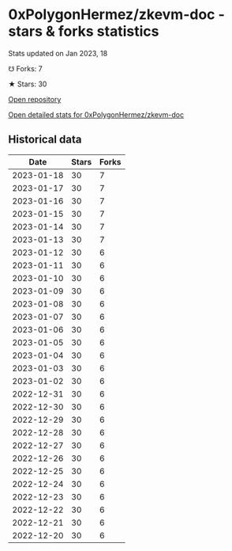 # 0xPolygonHermez/zkevm-doc - stars & forks statistics

Stats updated on Jan 2023, 18

☋ Forks: 7

★ Stars: 30

[Open repository](https://github.com/0xPolygonHermez/zkevm-doc)

[Open detailed stats for 0xPolygonHermez/zkevm-doc](https://reviewgithub.com/rep/0xPolygonHermez/zkevm-doc)

## Historical data
| Date | Stars | Forks |
|------|-------|-------|
| 2023-01-18 | 30 | 7 | 
| 2023-01-17 | 30 | 7 | 
| 2023-01-16 | 30 | 7 | 
| 2023-01-15 | 30 | 7 | 
| 2023-01-14 | 30 | 7 | 
| 2023-01-13 | 30 | 7 | 
| 2023-01-12 | 30 | 6 | 
| 2023-01-11 | 30 | 6 | 
| 2023-01-10 | 30 | 6 | 
| 2023-01-09 | 30 | 6 | 
| 2023-01-08 | 30 | 6 | 
| 2023-01-07 | 30 | 6 | 
| 2023-01-06 | 30 | 6 | 
| 2023-01-05 | 30 | 6 | 
| 2023-01-04 | 30 | 6 | 
| 2023-01-03 | 30 | 6 | 
| 2023-01-02 | 30 | 6 | 
| 2022-12-31 | 30 | 6 | 
| 2022-12-30 | 30 | 6 | 
| 2022-12-29 | 30 | 6 | 
| 2022-12-28 | 30 | 6 | 
| 2022-12-27 | 30 | 6 | 
| 2022-12-26 | 30 | 6 | 
| 2022-12-25 | 30 | 6 | 
| 2022-12-24 | 30 | 6 | 
| 2022-12-23 | 30 | 6 | 
| 2022-12-22 | 30 | 6 | 
| 2022-12-21 | 30 | 6 | 
| 2022-12-20 | 30 | 6 | 

